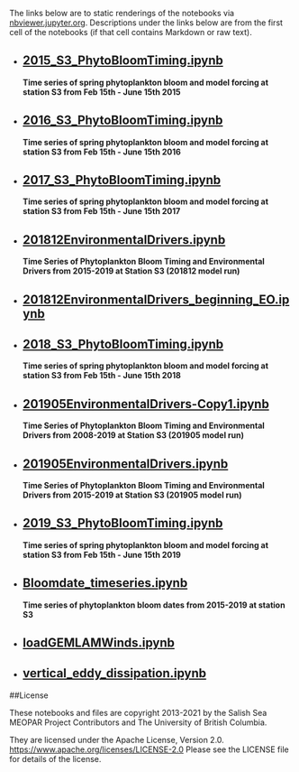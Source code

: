 The links below are to static renderings of the notebooks via
[nbviewer.jupyter.org](https://nbviewer.jupyter.org/).
Descriptions under the links below are from the first cell of the notebooks
(if that cell contains Markdown or raw text).

* ## [2015_S3_PhytoBloomTiming.ipynb](https://nbviewer.jupyter.org/github/SalishSeaCast/Analysis-Aline/blob/main/notebooks/Bloom_Timing/2015_S3_PhytoBloomTiming.ipynb)  
    
    **Time series of spring phytoplankton bloom and model forcing at station S3 from Feb 15th - June 15th 2015**

* ## [2016_S3_PhytoBloomTiming.ipynb](https://nbviewer.jupyter.org/github/SalishSeaCast/Analysis-Aline/blob/main/notebooks/Bloom_Timing/2016_S3_PhytoBloomTiming.ipynb)  
    
    **Time series of spring phytoplankton bloom and model forcing at station S3 from Feb 15th - June 15th 2016**

* ## [2017_S3_PhytoBloomTiming.ipynb](https://nbviewer.jupyter.org/github/SalishSeaCast/Analysis-Aline/blob/main/notebooks/Bloom_Timing/2017_S3_PhytoBloomTiming.ipynb)  
    
    **Time series of spring phytoplankton bloom and model forcing at station S3 from Feb 15th - June 15th 2017**

* ## [201812EnvironmentalDrivers.ipynb](https://nbviewer.jupyter.org/github/SalishSeaCast/Analysis-Aline/blob/main/notebooks/Bloom_Timing/201812EnvironmentalDrivers.ipynb)  
    
    **Time Series of Phytoplankton Bloom Timing and Environmental Drivers from 2015-2019 at Station S3 (201812 model run)**

* ## [201812EnvironmentalDrivers_beginning_EO.ipynb](https://nbviewer.jupyter.org/github/SalishSeaCast/Analysis-Aline/blob/main/notebooks/Bloom_Timing/201812EnvironmentalDrivers_beginning_EO.ipynb)  
    
* ## [2018_S3_PhytoBloomTiming.ipynb](https://nbviewer.jupyter.org/github/SalishSeaCast/Analysis-Aline/blob/main/notebooks/Bloom_Timing/2018_S3_PhytoBloomTiming.ipynb)  
    
    **Time series of spring phytoplankton bloom and model forcing at station S3 from Feb 15th - June 15th 2018**

* ## [201905EnvironmentalDrivers-Copy1.ipynb](https://nbviewer.jupyter.org/github/SalishSeaCast/Analysis-Aline/blob/main/notebooks/Bloom_Timing/201905EnvironmentalDrivers-Copy1.ipynb)  
    
    **Time Series of Phytoplankton Bloom Timing and Environmental Drivers from 2008-2019 at Station S3 (201905 model run)**

* ## [201905EnvironmentalDrivers.ipynb](https://nbviewer.jupyter.org/github/SalishSeaCast/Analysis-Aline/blob/main/notebooks/Bloom_Timing/201905EnvironmentalDrivers.ipynb)  
    
    **Time Series of Phytoplankton Bloom Timing and Environmental Drivers from 2015-2019 at Station S3 (201905 model run)**

* ## [2019_S3_PhytoBloomTiming.ipynb](https://nbviewer.jupyter.org/github/SalishSeaCast/Analysis-Aline/blob/main/notebooks/Bloom_Timing/2019_S3_PhytoBloomTiming.ipynb)  
    
    **Time series of spring phytoplankton bloom and model forcing at station S3 from Feb 15th - June 15th 2019**

* ## [Bloomdate_timeseries.ipynb](https://nbviewer.jupyter.org/github/SalishSeaCast/Analysis-Aline/blob/main/notebooks/Bloom_Timing/Bloomdate_timeseries.ipynb)  
    
    **Time series of phytoplankton bloom dates from 2015-2019 at station S3**

* ## [loadGEMLAMWinds.ipynb](https://nbviewer.jupyter.org/github/SalishSeaCast/Analysis-Aline/blob/main/notebooks/Bloom_Timing/loadGEMLAMWinds.ipynb)  
    
* ## [vertical_eddy_dissipation.ipynb](https://nbviewer.jupyter.org/github/SalishSeaCast/Analysis-Aline/blob/main/notebooks/Bloom_Timing/vertical_eddy_dissipation.ipynb)  
    

##License

These notebooks and files are copyright 2013-2021
by the Salish Sea MEOPAR Project Contributors
and The University of British Columbia.

They are licensed under the Apache License, Version 2.0.
https://www.apache.org/licenses/LICENSE-2.0
Please see the LICENSE file for details of the license.
